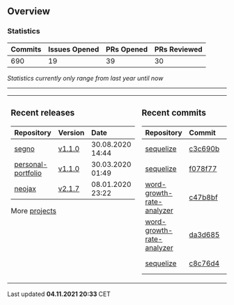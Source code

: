 ## Overview

### Statistics

<!-- statistics starts -->
| Commits | Issues Opened | PRs Opened | PRs Reviewed |
| :- | :- | :- | :- |
| 690 | 19 | 39 | 30 |
<!-- statistics ends -->

_Statistics currently only range from last year until now_

---

<table><tr><td valign="top">

### Recent releases

<!-- recent_releases starts -->
| Repository | Version | Date |
| :- | :- | :- |
| [segno](https://github.com/Keimeno/segno) | [v1.1.0](https://github.com/Keimeno/segno/releases/tag/v1.1.0) | 30.08.2020 14:44 |
| [personal-portfolio](https://github.com/Keimeno/personal-portfolio) | [v1.1.0](https://github.com/Keimeno/personal-portfolio/releases/tag/v1.1.0) | 30.03.2020 01:49 |
| [neojax](https://github.com/Keimeno/neojax) | [v2.1.7](https://github.com/Keimeno/neojax/releases/tag/v2.1.7) | 08.01.2020 23:22 |
<!-- recent_releases ends -->

More [projects](https://github.com/Keimeno?tab=repositories)

</td><td valign="top">

### Recent commits

<!-- recent_commits starts -->
| Repository | Commit | Date |
| :- | :- | :- |      
| [sequelize](https://github.com/sequelize/sequelize) | [c3c690b](https://github.com/sequelize/sequelize/commit/c3c690b90688941eab5c9efa6918314d52a9b8ef) | 31.10.2021 14:11 |
| [sequelize](https://github.com/sequelize/sequelize) | [f078f77](https://github.com/sequelize/sequelize/commit/f078f772d447e9148442ca4e9feae887e65adea0) | 09.10.2021 15:03 |
| [word-growth-rate-analyzer](https://github.com/Keimeno/word-growth-rate-analyzer) | [c47b8bf](https://github.com/Keimeno/word-growth-rate-analyzer/commit/c47b8bf7e8d5171abca89f6d7ad89baa62fe0924) | 03.08.2021 20:28 |
| [word-growth-rate-analyzer](https://github.com/Keimeno/word-growth-rate-analyzer) | [da3d685](https://github.com/Keimeno/word-growth-rate-analyzer/commit/da3d6853e02e2036bd4712bb4ba8c7f1e6de5f39) | 03.08.2021 20:28 |
| [sequelize](https://github.com/sequelize/sequelize) | [c8c76d4](https://github.com/sequelize/sequelize/commit/c8c76d4312f1def0b3f84a213539270ea118367e) | 22.03.2021 02:04 |
<!-- recent_commits ends -->

</td></tr></table>

<p>
Last updated 
<b>
<!-- last_updated starts -->
04.11.2021 20:33
<!-- last_updated ends -->
</b>
CET
</p>
